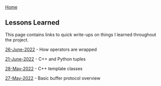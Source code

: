 [Home](README.md)

## Lessons Learned

This page contains links to quick write-ups on things I learned throughout the project.

[26-June-2022](lessons/how_operators_are_wrapped.md) - How operators are wrapped

[21-June-2022](lessons/stuff_about_tuples.md) - C++ and Python tuples

[28-May-2022](lessons/cpp_template_class.md) - C++ template classes

[27-May-2022](lessons/python_buffer_protocol.md) - Basic buffer protocol overview
